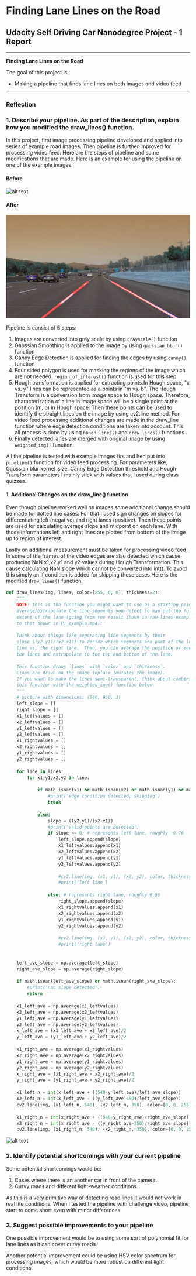 # **Finding Lane Lines on the Road** 

## Udacity Self Driving Car Nanodegree Project - 1 Report


---

**Finding Lane Lines on the Road**

The goal of this project is:
* Making a pipeline that finds lane lines on both images and video feed


[//]: # (Image References)

[image1]: ./test_images/solidWhiteCurve.jpg "Before"
[image2]: ./test_images_output/solidWhiteCurve.jpg "Before"

---

### Reflection

### 1. Describe your pipeline. As part of the description, explain how you modified the draw_lines() function.

In this project, first image processing pipeline developed and applied into series of example road images. Then pipeline is further improved for processing video feed. Here are the steps of pipeline and some modifications that are made. Here is an example for using the pipeline on one of the example images.

#### Before
![alt text][image1]

#### After
![alt text][image2]



Pipeline is consist of 6 steps:
1. Images are converted into gray scale by using `grayscale()` function
2. Gaussian Smoothing is applied to the image by using `gaussian_blur()` function
3. Canny Edge Detection is applied for finding the edges by using `canny()` function
4. Four sided polygon is used for masking the regions of the image which are not needed. `region_of_interest()` function is used for this step.
5. Hough transformation is applied for extracting points.In Hough space, "x vs. y" lines can be represented as a points in "m vs. b". The Hough Transform is a conversion from image space to Hough space. 
   Therefore, characterization of a line in image space will be a single point at the position (m, b) in Hough space. Then these points can be used to identify the straight lines on the image by using cv2.line method. 
   For video feed processing additional changes are made in the draw_line function where edge detection conditions are taken into account. This all process is done by using `hough_lines()` and `draw_lines()` functions.
6. Finally detected lanes are merged with original image by using `weighted_img()` function.

All the pipeline is tested with example images firs and hen put into `pipeline()` function for video feed processing. 
For parameters like, Gaussian blur kernel_size, Canny Edge Detection threshold and Hough Transform parameters I mainly stick with values that I used during class quizzes.

#### 1. Additional Changes on the draw_line() function

Even though pipeline worked well on images some additional change should be made for dotted line cases. For that I used sign changes on slopes for differentiating left (negative) and right lanes (positive). 
Then these points are used for calculating average slope and midpoint on each lane. With those informations left and right lines are plotted from bottom of the image up to region of interest. 

Lastly on additional measurement must be taken for processing video feed. 
In some of the frames of the video edges are also detected which cause producing NaN x1,x2,y1 and y2 values during Hough Transformation. This cause calculating NaN slope which cannot be converted into int().
To avoid this simply an if condition is added for skipping those cases.Here is the modified `draw_lines()` function.

```python
def draw_lines(img, lines, color=[255, 0, 0], thickness=2):
    """
    NOTE: this is the function you might want to use as a starting point once you want to 
    average/extrapolate the line segments you detect to map out the full
    extent of the lane (going from the result shown in raw-lines-example.mp4
    to that shown in P1_example.mp4).  
    
    Think about things like separating line segments by their 
    slope ((y2-y1)/(x2-x1)) to decide which segments are part of the left
    line vs. the right line.  Then, you can average the position of each of 
    the lines and extrapolate to the top and bottom of the lane.
    
    This function draws `lines` with `color` and `thickness`.    
    Lines are drawn on the image inplace (mutates the image).
    If you want to make the lines semi-transparent, think about combining
    this function with the weighted_img() function below
    """
    # picture with dimensions: (540, 960, 3)
    left_slope = []
    right_slope = []
    x1_leftvalues = []
    x2_leftvalues = []
    y1_leftvalues = []
    y2_leftvalues = []
    x1_rightvalues = []
    x2_rightvalues = []
    y1_rightvalues = []
    y2_rightvalues = []
    
    for line in lines:
        for x1,y1,x2,y2 in line:
            
            if math.isnan(x1) or math.isnan(x2) or math.isnan(y1) or math.isnan(y2):
                #print('edge condition detected, skipping')
                break             
            
            else:
                slope = ((y2-y1)/(x2-x1))
                #print('valid points are detected')
                if slope <= 0: # represents left lane, roughly -0.76
                    left_slope.append(slope)
                    x1_leftvalues.append(x1)
                    x2_leftvalues.append(x2)
                    y1_leftvalues.append(y1)
                    y2_leftvalues.append(y2)

                    #cv2.line(img, (x1, y1), (x2, y2), color, thickness) #not useful for dotted lines
                    #print('left line')

                else: # represents right lane, roughly 0.56
                    right_slope.append(slope)
                    x1_rightvalues.append(x1)
                    x2_rightvalues.append(x2)
                    y1_rightvalues.append(y1)
                    y2_rightvalues.append(y2)

                    #cv2.line(img, (x1, y1), (x2, y2), color, thickness) #not useful for dotted lines
                    #print('right lane')
                
                
    left_ave_slope = np.average(left_slope)
    right_ave_slope = np.average(right_slope)
    
    if math.isnan(left_ave_slope) or math.isnan(right_ave_slope):
        #print('nan slope detected')
        return
    
    x1_left_ave = np.average(x1_leftvalues)
    x2_left_ave = np.average(x2_leftvalues)
    y1_left_ave = np.average(y1_leftvalues)
    y2_left_ave = np.average(y2_leftvalues)
    x_left_ave = (x1_left_ave + x2_left_ave)/2
    y_left_ave = (y1_left_ave + y2_left_ave)/2

    x1_right_ave = np.average(x1_rightvalues)
    x2_right_ave = np.average(x2_rightvalues)
    y1_right_ave = np.average(y1_rightvalues)
    y2_right_ave = np.average(y2_rightvalues)
    x_right_ave = (x1_right_ave + x2_right_ave)/2
    y_right_ave = (y1_right_ave + y2_right_ave)/2    

    x1_left_n = int(x_left_ave + ((540-y_left_ave)/left_ave_slope))
    x2_left_n = int(x_left_ave - ((y_left_ave-350)/left_ave_slope))
    cv2.line(img, (x1_left_n, 540), (x2_left_n, 350), color=[0, 0, 255], thickness=10)
    
    x1_right_n = int(x_right_ave + ((540-y_right_ave)/right_ave_slope))
    x2_right_n = int(x_right_ave - ((y_right_ave-350)/right_ave_slope))
    cv2.line(img, (x1_right_n, 540), (x2_right_n, 350), color=[0, 0, 255], thickness=10)  
```



 

![alt text][image1]


### 2. Identify potential shortcomings with your current pipeline


Some potential shortcomings would be:

1. Cases where there is an another car in front of the camera.
2. Curvy roads and different light-weather conditions. 

As this is a very primitive way of detecting road lines it would not work in real life conditions. When I tested the pipeline with challenge video, pipeline start to come short even with minor differences.



### 3. Suggest possible improvements to your pipeline

One possible improvement would be to using some sort of polynomial fit for lane lines as it can cover curvy roads.

Another potential improvement could be using HSV color spectrum for processing images, which would be more robust on different light conditions.
